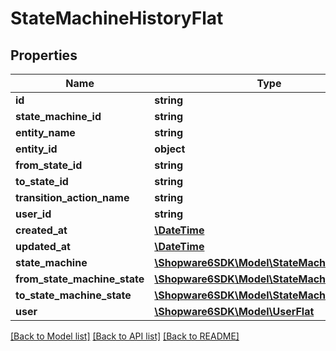 # StateMachineHistoryFlat

## Properties
Name | Type | Description | Notes
------------ | ------------- | ------------- | -------------
**id** | **string** |  | [optional] 
**state_machine_id** | **string** |  | 
**entity_name** | **string** |  | 
**entity_id** | **object** |  | 
**from_state_id** | **string** |  | 
**to_state_id** | **string** |  | 
**transition_action_name** | **string** |  | [optional] 
**user_id** | **string** |  | [optional] 
**created_at** | [**\DateTime**](\DateTime.md) |  | 
**updated_at** | [**\DateTime**](\DateTime.md) |  | 
**state_machine** | [**\Shopware6SDK\Model\StateMachineFlat**](StateMachineFlat.md) |  | [optional] 
**from_state_machine_state** | [**\Shopware6SDK\Model\StateMachineStateFlat**](StateMachineStateFlat.md) |  | [optional] 
**to_state_machine_state** | [**\Shopware6SDK\Model\StateMachineStateFlat**](StateMachineStateFlat.md) |  | [optional] 
**user** | [**\Shopware6SDK\Model\UserFlat**](UserFlat.md) |  | [optional] 

[[Back to Model list]](../../README.md#documentation-for-models) [[Back to API list]](../../README.md#documentation-for-api-endpoints) [[Back to README]](../../README.md)

